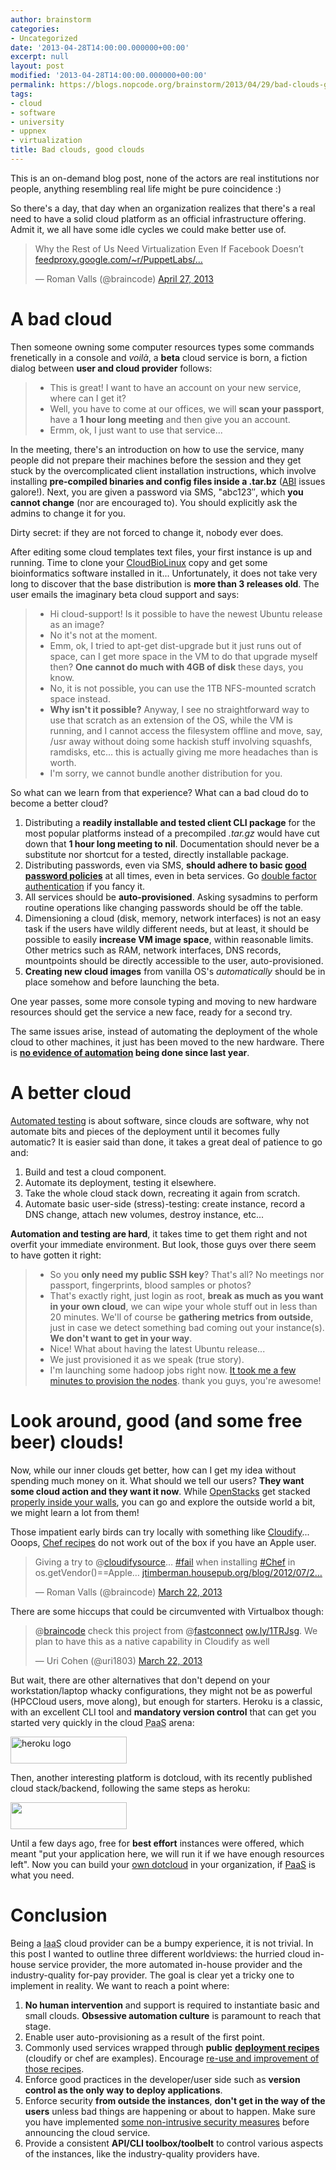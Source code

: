 ```yaml
---
author: brainstorm
categories:
- Uncategorized
date: '2013-04-28T14:00:00.000000+00:00'
excerpt: null
layout: post
modified: '2013-04-28T14:00:00.000000+00:00'
permalink: https://blogs.nopcode.org/brainstorm/2013/04/29/bad-clouds-good-clouds/
tags:
- cloud
- software
- university
- uppnex
- virtualization
title: Bad clouds, good clouds
---
```


This is an on-demand blog post, none of the actors are real institutions nor people, anything resembling real life might be pure coincidence :) 

So there's a day, that day when an organization realizes that there's a real need to have a solid cloud platform as an official infrastructure offering. Admit it, we all have some idle cycles we could make better use of.

<blockquote class="twitter-tweet">
  <p>
    Why the Rest of Us Need Virtualization Even If Facebook Doesn’t <a href="https://t.co/E3KdHCMLAu" title="http://feedproxy.google.com/~r/PuppetLabs/~3/tUgrKy9tTRk/">feedproxy.google.com/~r/PuppetLabs/…</a>
  </p>
  
  <p>
    &mdash; Roman Valls (@braincode) <a href="https://twitter.com/braincode/status/328053287620329472">April 27, 2013</a>
  </p>
</blockquote>



# A bad cloud

Then someone owning some computer resources types some commands frenetically in a console and *voilà*, a **beta** cloud service is born, a fiction dialog between **user and cloud provider** follows:

> - This is great! I want to have an account on your new service, where can I get it?  
> - Well, you have to come at our offices, we will **scan your passport**, have a **1 hour long meeting** and then give you an account.  
> - Ermm, ok, I just want to use that service... 

In the meeting, there's an introduction on how to use the service, many people did not prepare their machines before the session and they get stuck by the overcomplicated client installation instructions, which involve installing **pre-compiled binaries and config files inside a .tar.bz** ([ABI][1] issues galore!). Next, you are given a password via SMS, "abc123&#8243;, which **you cannot change** (nor are encouraged to). You should explicitly ask the admins to change it for you.

Dirty secret: if they are not forced to change it, nobody ever does.

After editing some cloud templates text files, your first instance is up and running. Time to clone your [CloudBioLinux][2] copy and get some bioinformatics software installed in it... Unfortunately, it does not take very long to discover that the base distribution is **more than 3 releases old**. The user emails the imaginary beta cloud support and says: 

> - Hi cloud-support! Is it possible to have the newest Ubuntu release as an image?  
> - No it's not at the moment.  
> - Emm, ok, I tried to apt-get dist-upgrade but it just runs out of space, can I get more space in the VM to do that upgrade myself then? **One cannot do much with 4GB of disk** these days, you know.  
> - No, it is not possible, you can use the 1TB NFS-mounted scratch space instead.  
> - **Why isn't it possible?** Anyway, I see no straightforward way to use that scratch as an extension of the OS, while the VM is running, and I cannot access the filesystem offline and move, say, /usr away without doing some hackish stuff involving squashfs, ramdisks, etc... this is actually giving me more headaches than is worth.  
> - I'm sorry, we cannot bundle another distribution for you. 

So what can we learn from that experience? What can a bad cloud do to become a better cloud?

1.  Distributing a **readily installable and tested client CLI package** for the most popular platforms instead of a precompiled *.tar.gz* would have cut down that **1 hour long meeting to nil**. Documentation should never be a substitute nor shortcut for a tested, directly installable package.
2.  Distributing passwords, even via SMS, **should adhere to basic [good password policies][3]** at all times, even in beta services. Go [double factor authentication][4] if you fancy it.
3.  All services should be **auto-provisioned**. Asking sysadmins to perform routine operations like changing passwords should be off the table.
4.  Dimensioning a cloud (disk, memory, network interfaces) is not an easy task if the users have wildly different needs, but at least, it should be possible to easily **increase VM image space**, within reasonable limits. Other metrics such as RAM, network interfaces, DNS records, mountpoints should be directly accessible to the user, auto-provisioned. 
5.  **Creating new cloud images** from vanilla OS's *automatically* should be in place somehow and before launching the beta.

One year passes, some more console typing and moving to new hardware resources should get the service a new face, ready for a second try.

The same issues arise, instead of automating the deployment of the whole cloud to other machines, it just has been moved to the new hardware. There is **[no evidence of automation][5] being done since last year**.

# A better cloud

[Automated testing][6] is about software, since clouds are software, why not automate bits and pieces of the deployment until it becomes fully automatic? It is easier said than done, it takes a great deal of patience to go and:

1.  Build and test a cloud component.
2.  Automate its deployment, testing it elsewhere.
3.  Take the whole cloud stack down, recreating it again from scratch.
4.  Automate basic user-side (stress)-testing: create instance, record a DNS change, attach new volumes, destroy instance, etc...

**Automation and testing are hard**, it takes time to get them right and not overfit your immediate environment. But look, those guys over there seem to have gotten it right:

> - So you **only need my public SSH key**? That's all? No meetings nor passport, fingerprints, blood samples or photos?  
> - That's exactly right, just login as root, **break as much as you want in your own cloud**, we can wipe your whole stuff out in less than 20 minutes. We'll of course be **gathering metrics from outside**, just in case we detect something bad coming out your instance(s). **We don't want to get in your way**.  
> - Nice! What about having the latest Ubuntu release...  
> - We just provisioned it as we speak (true story).  
> - I'm launching some hadoop jobs right now. [It took me a few minutes to provision the nodes][7]. thank you guys, you're awesome! 

<!--more-->

# Look around, good (and some free beer) clouds!

Now, while our inner clouds get better, how can I get my idea without spending much money on it. What should we tell our users? **They want some cloud action and they want it now**. While [OpenStacks][8] get stacked [properly inside your walls][9], you can go and explore the outside world a bit, we might learn a lot from them!

Those impatient early birds can try locally with something like [Cloudify][10]... Ooops, [Chef recipes][11] do not work out of the box if you have an Apple user.

<blockquote class="twitter-tweet">
  <p>
    Giving a try to @<a href="https://twitter.com/cloudifysource">cloudifysource</a>… <a href="https://twitter.com/search/%23fail">#fail</a> when installing <a href="https://twitter.com/search/%23Chef">#Chef</a> in os.getVendor()==Apple… <a href="https://t.co/iCTSkienR9" title="http://jtimberman.housepub.org/blog/2012/07/29/os-x-workstation-management-with-chef/">jtimberman.housepub.org/blog/2012/07/2…</a>
  </p>
  
  <p>
    &mdash; Roman Valls (@braincode) <a href="https://twitter.com/braincode/status/315120968236412928">March 22, 2013</a>
  </p>
</blockquote>



There are some hiccups that could be circumvented with Virtualbox though:

<blockquote class="twitter-tweet">
  <p>
    @<a href="https://twitter.com/braincode">braincode</a> check this project from @<a href="https://twitter.com/fastconnect">fastconnect</a> <a href="https://t.co/mk72kraH21" title="http://ow.ly/1TRJsg">ow.ly/1TRJsg</a>. We plan to have this as a native capability in Cloudify as well
  </p>
  
  <p>
    &mdash; Uri Cohen (@uri1803) <a href="https://twitter.com/uri1803/status/315195558610485248">March 22, 2013</a>
  </p>
</blockquote>



But wait, there are other alternatives that don't depend on your workstation/laptop whacky configurations, they might not be as powerful (HPCCloud users, move along), but enough for starters. Heroku is a classic, with an excellent CLI tool and **mandatory version control** that can get you started very quickly in the cloud <acronym title="Platform as a Service">PaaS</acronym> arena:

[<img src="https://3.bp.blogspot.com/-bxj9LtU6bJE/UGl0Idls8_I/AAAAAAAAAFo/ld8Pk5OWGGE/s1600/heroku-logo-white.jpg" alt="heroku logo" width="186" height="43" class="alignnone" />][12]

Then, another interesting platform is dotcloud, with its recently published cloud stack/backend, following the same steps as heroku:

[<img src="https://www.dotcloud.com/static/img/logo.png" width="186" height="43" class="alignnone" />][13]

Until a few days ago, free for **best effort** instances were offered, which meant "put your application here, we will run it if we have enough resources left". Now you can build your [own dotcloud][14] in your organization, if [PaaS][15] is what you need.

# Conclusion

Being a <acronym title="Infrastructure as a Service">IaaS</acronym> cloud provider can be a bumpy experience, it is not trivial. In this post I wanted to outline three different worldviews: the hurried cloud in-house service provider, the more automated in-house provider and the industry-quality for-pay provider. The goal is clear yet a tricky one to implement in reality. We want to reach a point where:

1.  **No human intervention** and support is required to instantiate basic and small clouds. **Obsessive automation culture** is paramount to reach that stage.
2.  Enable user auto-provisioning as a result of the first point.
3.  Commonly used services wrapped through **public** [**deployment recipes**][16] (cloudify or chef are examples). Encourage [re-use and improvement of those recipes][17].
4.  Enforce good practices in the developer/user side such as **version control as the only way to deploy applications**.
5.  Enforce security **from outside the instances**, **don't get in the way of the users** unless bad things are happening or about to happen. Make sure you have implemented [some non-intrusive security measures][18] before announcing the cloud service.
6.  Provide a consistent **API/CLI toolbox/toolbelt** to control various aspects of the instances, like the industry-quality providers have.

 [1]: https://en.wikipedia.org/wiki/Application_binary_interface "ABI"
 [2]: https://cloudbiolinux.org/
 [3]: https://en.wikipedia.org/wiki/Password_strength
 [4]: https://code.google.com/p/google-authenticator/
 [5]: https://github.com/puppetlabs/puppetlabs-opennebula
 [6]: https://ivory.idyll.org/blog/automated-testing-and-research-software.html
 [7]: https://github.com/guillermo-carrasco/hadoop
 [8]: https://www.openstack.org/
 [9]: https://www.opscode.com/press-releases/opscode-announces-chef-for-openstack/
 [10]: https://www.cloudifysource.org/
 [11]: https://github.com/opscode
 [12]: https://get.heroku.com/
 [13]: https://www.dotcloud.com/
 [14]: https://blog.dotcloud.com/new-sandbox
 [15]: https://en.wikipedia.org/wiki/Platform_as_a_service
 [16]: https://github.com/opscode/cookbooks
 [17]: https://ivory.idyll.org/blog/research-software-reuse.html
 [18]: https://aws.amazon.com/security